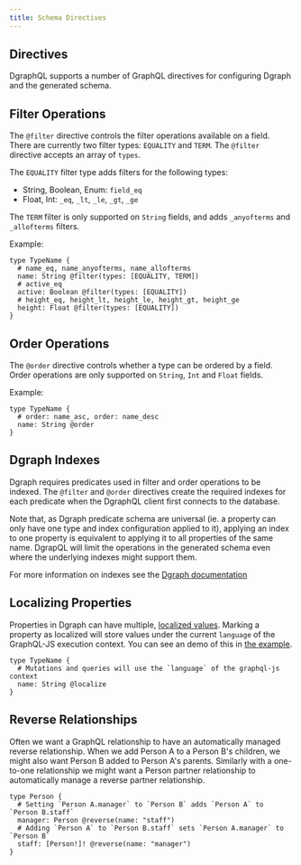 ```yaml
---
title: Schema Directives
---
```


## Directives

DgraphQL supports a number of GraphQL directives for configuring Dgraph and the
generated schema.

## Filter Operations

The `@filter` directive controls the filter operations available on a field.
There are currently two filter types: `EQUALITY` and `TERM`. The `@filter`
directive accepts an array of `types`.

The `EQUALITY` filter type adds filters for the following types:

- String, Boolean, Enum: `field_eq`
- Float, Int: `_eq`, `_lt`, `_le`, `_gt`, `_ge`

The `TERM` filter is only supported on `String` fields, and adds
`_anyofterms` and `_allofterms` filters.

Example:

```
type TypeName {
  # name_eq, name_anyofterms, name_allofterms
  name: String @filter(types: [EQUALITY, TERM])
  # active_eq
  active: Boolean @filter(types: [EQUALITY])
  # height_eq, height_lt, height_le, height_gt, height_ge
  height: Float @filter(types: [EQUALITY])
}
```

## Order Operations

The `@order` directive controls whether a type can be ordered by a field. Order
operations are only supported on `String`, `Int` and `Float` fields.

Example:

```
type TypeName {
  # order: name_asc, order: name_desc
  name: String @order
}
```

## Dgraph Indexes

Dgraph requires predicates used in filter and order operations to be indexed.
The `@filter` and `@order` directives create the required indexes for each
predicate when the DgraphQL client first connects to the database.

Note that, as Dgraph predicate schema are universal (ie. a property can only
have one type and index configuration applied to it), applying an index to one
property is equivalent to applying it to all properties of the same name.
DgrapQL will limit the operations in the generated schema even where the
underlying indexes might support them.

For more information on indexes see the [Dgraph documentation](https://docs.dgraph.io/v0.7.7/query-language/#indexing)

## Localizing Properties

Properties in Dgraph can have multiple, [localized values](https://docs.dgraph.io/v0.7.7/query-language/#language).
Marking a property as localized will store values under the current `language`
of the GraphQL-JS execution context. You can see an demo of this in [the example](https://github.com/dpeek/dgraphql/blob/master/example/index.js#L25).

```
type TypeName {
  # Mutations and queries will use the `language` of the graphql-js context
  name: String @localize
}
```

## Reverse Relationships

Often we want a GraphQL relationship to have an automatically managed reverse
relationship. When we add Person A to a Person B's children, we might also want
Person B added to Person A's parents. Similarly with a one-to-one relationship
we might want a Person partner relationship to automatically manage a reverse
partner relationship.

```
type Person {
  # Setting `Person A.manager` to `Person B` adds `Person A` to `Person B.staff`
  manager: Person @reverse(name: "staff")
  # Adding `Person A` to `Person B.staff` sets `Person A.manager` to `Person B`
  staff: [Person!]! @reverse(name: "manager")
}
```
